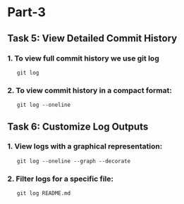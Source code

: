 # Part-3
## Task 5: View Detailed Commit History

### 1. To view full commit history we use git log  
```
   git log
```
### 2. To view commit history in a compact format:  
```
   git log --oneline
```

## Task 6: Customize Log Outputs

### 1. View logs with a graphical representation:  
```
   git log --oneline --graph --decorate
```
### 2. Filter logs for a specific file:  
```
   git log README.md
``` 
